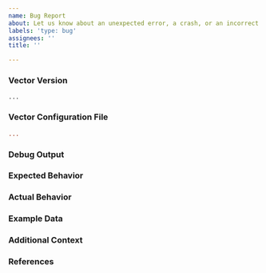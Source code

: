 ```yaml
---
name: Bug Report
about: Let us know about an unexpected error, a crash, or an incorrect behavior.
labels: 'type: bug'
assignees: ''
title: ''

---
```


<!--
Hi there,

Thank you for opening an issue. Please note that we try to keep the Vector issue tracker reserved for bug reports and feature requests. For general usage questions, please see: https://chat.vector.dev.
-->

### Vector Version
<!---
Run `vector --version` to show the version, and paste the result between the ``` marks below.

If you are not running the latest version of Vector, please try upgrading because your issue may have already been fixed.
-->

```
...
```

### Vector Configuration File
<!--
Paste the relevant parts of your `vector.toml` configuration between the ``` marks below.

!! If your config files contain sensitive information please remove it !!
-->

```toml
...
```

### Debug Output
<!--
Full debug output can be obtained by running Vector with the following:

```
RUST_BACKTRACE=full vector -vvv <rest of commands>
```

Please create a GitHub Gist containing the debug output. Please do _not_ paste the debug output in the issue, since debug output is long.

!! Debug output may contain sensitive information. Please review it before posting publicly. !!
-->


### Expected Behavior
<!--
What should have happened?
-->

### Actual Behavior
<!--
What actually happened?
-->

### Example Data
<!--
Please provide any example data that will help debug the issue, for example:

```
201.69.207.46 - kemmer6752 [07/06/2019:14:53:55 -0400] "PATCH /innovative/interfaces" 301 669
```
-->

### Additional Context
<!--
Are there anything atypical about your situation that we should know? For example: is Vector running in Kubernetes? Are you passing any unusual command line options or environment variables to opt-in to non-default behavior?
-->

### References
<!--
Are there any other GitHub issues (open or closed) or Pull Requests that should be linked here? For example:

- #6017

-->
